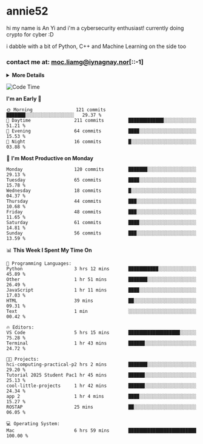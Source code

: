 # annie52 

hi my name is An Yi and i'm a cybersecurity enthusiast!
currently doing crypto for cyber :D

i dabble with a bit of Python, C++ and Machine Learning on the side too

<!--
![trophy](https://github-profile-trophy.vercel.app/?username=yanganyi&theme=discord&no-frame=true&no-bg=false&margin-w=4&row=1)
-->

### contact me at: moc.liamg@iynagnay.nor[::-1] 

<details>
<summary>
  <strong>More Details</strong>
</summary>
<br/>

**main langs**

![Python](https://img.shields.io/badge/-Python-black?style=for-the-badge&logo=python)
![C++](https://img.shields.io/badge/-C%2B%2B-black?style=for-the-badge&logo=c%2B%2B)
![Swift](https://img.shields.io/badge/-Swift-black?style=for-the-badge&logo=swift)

**dev envs**

![VSCode](https://img.shields.io/badge/-VS_Code-black?style=for-the-badge&logo=visualstudiocode)
![Figma](https://img.shields.io/badge/-Figma-black?style=for-the-badge&logo=figma)
![XCode](https://img.shields.io/badge/-XCode-black?style=for-the-badge&logo=xcode)
![Github](https://img.shields.io/badge/-Github-black?style=for-the-badge&logo=github)

**browsers**

![Arc Browser](https://img.shields.io/badge/-Arc-black?style=for-the-badge&logo=arc)
![Opera GX](https://img.shields.io/badge/-Opera_GX-black?style=for-the-badge&logo=operagx)
![Firefox](https://img.shields.io/badge/-Firefox-black?style=for-the-badge&logo=firefox)

**devices**

![macOS](https://img.shields.io/badge/-macOS-black?style=for-the-badge&logo=macos)
![Kali Linux](https://img.shields.io/badge/-Kali-black?style=for-the-badge&logo=kalilinux)
![Windows](https://img.shields.io/badge/-Windows-black?style=for-the-badge&logo=windows11)
![Android](https://img.shields.io/badge/-Android-black?style=for-the-badge&logo=android)

</details>

<!--START_SECTION:waka-->
![Code Time](http://img.shields.io/badge/Code%20Time-134%20hrs%2016%20mins-blue)

**I'm an Early 🐤** 

```text
🌞 Morning                121 commits         ███████░░░░░░░░░░░░░░░░░░   29.37 % 
🌆 Daytime                211 commits         █████████████░░░░░░░░░░░░   51.21 % 
🌃 Evening                64 commits          ████░░░░░░░░░░░░░░░░░░░░░   15.53 % 
🌙 Night                  16 commits          █░░░░░░░░░░░░░░░░░░░░░░░░   03.88 % 
```
📅 **I'm Most Productive on Monday** 

```text
Monday                   120 commits         ███████░░░░░░░░░░░░░░░░░░   29.13 % 
Tuesday                  65 commits          ████░░░░░░░░░░░░░░░░░░░░░   15.78 % 
Wednesday                18 commits          █░░░░░░░░░░░░░░░░░░░░░░░░   04.37 % 
Thursday                 44 commits          ███░░░░░░░░░░░░░░░░░░░░░░   10.68 % 
Friday                   48 commits          ███░░░░░░░░░░░░░░░░░░░░░░   11.65 % 
Saturday                 61 commits          ████░░░░░░░░░░░░░░░░░░░░░   14.81 % 
Sunday                   56 commits          ███░░░░░░░░░░░░░░░░░░░░░░   13.59 % 
```


📊 **This Week I Spent My Time On** 

```text
💬 Programming Languages: 
Python                   3 hrs 12 mins       ███████████░░░░░░░░░░░░░░   45.89 % 
Other                    1 hr 51 mins        ███████░░░░░░░░░░░░░░░░░░   26.49 % 
JavaScript               1 hr 11 mins        ████░░░░░░░░░░░░░░░░░░░░░   17.03 % 
HTML                     39 mins             ██░░░░░░░░░░░░░░░░░░░░░░░   09.31 % 
Text                     1 min               ░░░░░░░░░░░░░░░░░░░░░░░░░   00.42 % 

🔥 Editors: 
VS Code                  5 hrs 15 mins       ███████████████████░░░░░░   75.28 % 
Terminal                 1 hr 43 mins        ██████░░░░░░░░░░░░░░░░░░░   24.72 % 

🐱‍💻 Projects: 
hci-computing-practical-p2 hrs 2 mins        ███████░░░░░░░░░░░░░░░░░░   29.20 % 
Tutorial 2025 Student Pac1 hr 45 mins        ██████░░░░░░░░░░░░░░░░░░░   25.13 % 
cool-little-projects     1 hr 42 mins        ██████░░░░░░░░░░░░░░░░░░░   24.34 % 
app 2                    1 hr 4 mins         ████░░░░░░░░░░░░░░░░░░░░░   15.27 % 
ROSTAP                   25 mins             ██░░░░░░░░░░░░░░░░░░░░░░░   06.05 % 

💻 Operating System: 
Mac                      6 hrs 59 mins       █████████████████████████   100.00 % 
```


<!--END_SECTION:waka-->

<!--
## a little background

- I am currently studying at [Hwa Chong Junior College](https://www.hci.edu.sg/), subject combi P CP M E
- Currently doing CTFs and [Leetcode](https://leetcode.com/) daily challenges
- Fluent in English and Chinese, learning Russian and Indonesian

<a href="">
  <img align="centre" src="https://github-readme-stats.vercel.app/api?username=yanganyi&count_private=true&include_all_commits=true&show_icons=true&title_color=007bff&text_color=e7e7e7&icon_color=007bff&bg_color=171c28" />
<a />
-->



<!--
![Top Langs](https://github-readme-stats.vercel.app/api/top-langs/?username=yanganyi&layout=compact&title_color=007bff&text_color=e7e7e7&icon_color=007bff&bg_color=171c28)
-->

<!--
**yanganyi/yanganyi** is a ✨ _special_ ✨ repository because its `README.md` (this file) appears on your GitHub profile.

Here are some ideas to get you started:

- 🔭 I’m currently working on ...
- 🌱 I’m currently learning ...
- 👯 I’m looking to collaborate on ...
- 🤔 I’m looking for help with ...
- 💬 Ask me about ...
- 📫 How to reach me: ...
- 😄 Pronouns: ...
- ⚡ Fun fact: ...
-->
